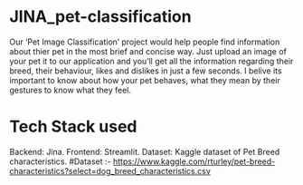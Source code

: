 # JINA_pet-classification
Our ‘Pet Image Classification’ project would help people find information about thier pet in the most brief and concise way. Just upload an image of your pet it to our application and you’ll get all the information regarding their breed, their behaviour, likes and dislikes in just a few seconds.
I belive its important to know about how your pet behaves, what they mean by their gestures to know what they feel. 
# Tech Stack used
Backend: Jina.
Frontend: Streamlit.
Dataset: Kaggle dataset of Pet Breed characteristics.
#Dataset
:- https://www.kaggle.com/rturley/pet-breed-characteristics?select=dog_breed_characteristics.csv

